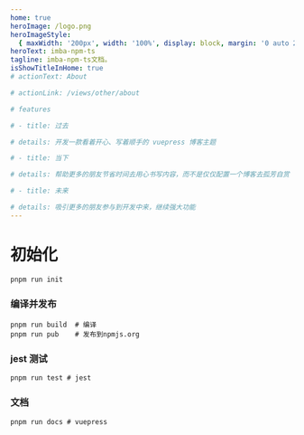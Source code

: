 ```yaml
---
home: true
heroImage: /logo.png
heroImageStyle:
  { maxWidth: '200px', width: '100%', display: block, margin: '0 auto 2rem', borderRadius: '1rem' }
heroText: imba-npm-ts
tagline: imba-npm-ts文档。
isShowTitleInHome: true
# actionText: About

# actionLink: /views/other/about

# features

# - title: 过去

# details: 开发一款看着开心、写着顺手的 vuepress 博客主题

# - title: 当下

# details: 帮助更多的朋友节省时间去用心书写内容，而不是仅仅配置一个博客去孤芳自赏

# - title: 未来

# details: 吸引更多的朋友参与到开发中来，继续强大功能
---
```


# 初始化

```
pnpm run init
```

### 编译并发布

```
pnpm run build  # 编译
pnpm run pub    # 发布到npmjs.org
```

### jest 测试

```
pnpm run test # jest
```

### 文档

```
pnpm run docs # vuepress
```
